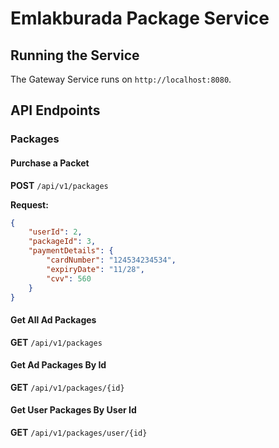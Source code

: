 # Emlakburada Package Service

## Running the Service

The Gateway Service runs on `http://localhost:8080`.

## API Endpoints

### Packages

#### Purchase a Packet
**POST** `/api/v1/packages`

**Request:**
```json
{
    "userId": 2,
    "packageId": 3,
    "paymentDetails": {
        "cardNumber": "124534234534",
        "expiryDate": "11/28",
        "cvv": 560
    }
}
```

#### Get All Ad Packages
**GET** `/api/v1/packages`


#### Get Ad Packages By Id
**GET** `/api/v1/packages/{id}`


#### Get User Packages By User Id
**GET** `/api/v1/packages/user/{id}`
